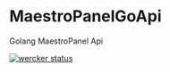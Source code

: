 # MaestroPanelGoApi
Golang MaestroPanel Api

[![wercker status](https://app.wercker.com/status/b25da712119d17c7ef50d8e918f1413c/s/master "wercker status")](https://app.wercker.com/project/byKey/b25da712119d17c7ef50d8e918f1413c)